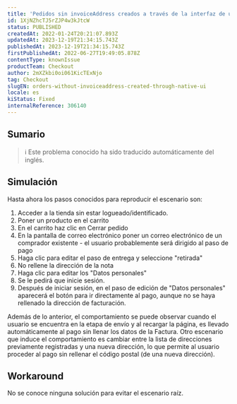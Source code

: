 ```yaml
---
title: 'Pedidos sin invoiceAddress creados a través de la interfaz de usuario nativa'
id: 1XjNZhcTJ5rZJP4w3kJtcW
status: PUBLISHED
createdAt: 2022-01-24T20:21:07.893Z
updatedAt: 2023-12-19T21:34:15.743Z
publishedAt: 2023-12-19T21:34:15.743Z
firstPublishedAt: 2022-06-27T19:49:05.878Z
contentType: knownIssue
productTeam: Checkout
author: 2mXZkbi0oi061KicTExNjo
tag: Checkout
slugEN: orders-without-invoiceaddress-created-through-native-ui
locale: es
kiStatus: Fixed
internalReference: 306140
---
```


## Sumario

>ℹ️ Este problema conocido ha sido traducido automáticamente del inglés.



## Simulación


Hasta ahora los pasos conocidos para reproducir el escenario son:


1. Acceder a la tienda sin estar logueado/identificado.
2. Poner un producto en el carrito
3. En el carrito haz clic en Cerrar pedido
4. En la pantalla de correo electrónico poner un correo electrónico de un comprador existente - el usuario probablemente será dirigido al paso de pago
5. Haga clic para editar el paso de entrega y seleccione "retirada"
6. No rellene la dirección de la nota
7. Haga clic para editar los "Datos personales"
8. Se le pedirá que inicie sesión.
9. Después de iniciar sesión, en el paso de edición de "Datos personales" aparecerá el botón para ir directamente al pago, aunque no se haya rellenado la dirección de facturación.

Además de lo anterior, el comportamiento se puede observar cuando el usuario se encuentra en la etapa de envío y al recargar la página, es llevado automáticamente al pago sin llenar los datos de la Factura.
Otro escenario que induce el comportamiento es cambiar entre la lista de direcciones previamente registradas y una nueva dirección, lo que permite al usuario proceder al pago sin rellenar el código postal (de una nueva dirección).



## Workaround


No se conoce ninguna solución para evitar el escenario raíz.





